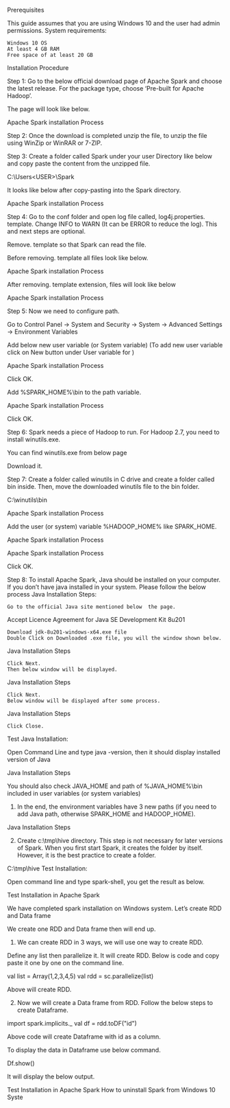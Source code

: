 Prerequisites

This guide assumes that you are using Windows 10 and the user had admin permissions.
System requirements:

    Windows 10 OS
    At least 4 GB RAM
    Free space of at least 20 GB

Installation Procedure

Step 1: Go to the below official download page of Apache Spark and choose the latest release. For the package type, choose ‘Pre-built for Apache Hadoop’.

The page will look like below.

Apache Spark installation Process

Step 2:  Once the download is completed unzip the file, to unzip the file using WinZip or WinRAR or 7-ZIP.

Step 3: Create a folder called Spark under your user Directory like below and copy paste the content from the unzipped file.

C:\Users\<USER>\Spark

It looks like below after copy-pasting into the Spark directory.

Apache Spark installation Process

Step 4: Go to the conf folder and open log file called, log4j.properties. template. Change INFO to WARN (It can be ERROR to reduce the log). This and next steps are optional.

Remove. template so that Spark can read the file.

Before removing. template all files look like below.

Apache Spark installation Process

After removing. template extension, files will look like below

Apache Spark installation Process

Step 5: Now we need to configure path.

Go to Control Panel -> System and Security -> System -> Advanced Settings -> Environment Variables

Add below new user variable (or System variable) (To add new user variable click on New button under User variable for <USER>)

Apache Spark installation Process

Click OK.

Add %SPARK_HOME%\bin to the path variable.

Apache Spark installation Process

Click OK.

Step 6: Spark needs a piece of Hadoop to run. For Hadoop 2.7, you need to install winutils.exe.

You can find winutils.exe from below page

Download it.

Step 7: Create a folder called winutils in C drive and create a folder called bin inside. Then, move the downloaded winutils file to the bin folder.

C:\winutils\bin

Apache Spark installation Process

Add the user (or system) variable %HADOOP_HOME% like SPARK_HOME.

Apache Spark installation Process

Apache Spark installation Process

Click OK.

Step 8: To install Apache Spark, Java should be installed on your computer. If you don’t have java installed in your system. Please follow the below process
Java Installation Steps:

    Go to the official Java site mentioned below  the page.

Accept Licence Agreement for Java SE Development Kit 8u201

    Download jdk-8u201-windows-x64.exe file
    Double Click on Downloaded .exe file, you will the window shown below.

Java Installation Steps

    Click Next.
    Then below window will be displayed.

Java Installation Steps

    Click Next.
    Below window will be displayed after some process.

Java Installation Steps

    Click Close.

Test Java Installation:

Open Command Line and type java -version, then it should display installed version of Java

Java Installation Steps

You should also check JAVA_HOME and path of %JAVA_HOME%\bin included in user variables (or system variables)

1. In the end, the environment variables have 3 new paths (if you need to add Java path, otherwise SPARK_HOME and HADOOP_HOME).

Java Installation Steps

2. Create c:\tmp\hive directory. This step is not necessary for later versions of Spark. When you first start Spark, it creates the folder by itself. However, it is the best practice to create a folder.

C:\tmp\hive
Test Installation:

Open command line and type spark-shell, you get the result as below.

Test Installation in Apache Spark

We have completed spark installation on Windows system. Let’s create RDD and     Data frame

We create one RDD and Data frame then will end up.

1. We can create RDD in 3 ways, we will use one way to create RDD.

Define any list then parallelize it. It will create RDD. Below is code and copy paste it one by one on the command line.

val list = Array(1,2,3,4,5)
val rdd = sc.parallelize(list)

Above will create RDD.

2. Now we will create a Data frame from RDD. Follow the below steps to create Dataframe.

import spark.implicits._
val df = rdd.toDF("id")

Above code will create Dataframe with id as a column.

To display the data in Dataframe use below command.

Df.show()

It will display the below output.

Test Installation in Apache Spark
How to uninstall Spark from Windows 10 Syste
